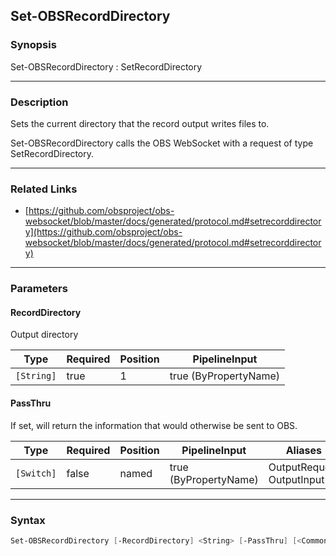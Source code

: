 Set-OBSRecordDirectory
----------------------




### Synopsis
Set-OBSRecordDirectory : SetRecordDirectory



---


### Description

Sets the current directory that the record output writes files to.


Set-OBSRecordDirectory calls the OBS WebSocket with a request of type SetRecordDirectory.



---


### Related Links
* [https://github.com/obsproject/obs-websocket/blob/master/docs/generated/protocol.md#setrecorddirectory](https://github.com/obsproject/obs-websocket/blob/master/docs/generated/protocol.md#setrecorddirectory)





---


### Parameters
#### **RecordDirectory**

Output directory






|Type      |Required|Position|PipelineInput        |
|----------|--------|--------|---------------------|
|`[String]`|true    |1       |true (ByPropertyName)|



#### **PassThru**

If set, will return the information that would otherwise be sent to OBS.






|Type      |Required|Position|PipelineInput        |Aliases                      |
|----------|--------|--------|---------------------|-----------------------------|
|`[Switch]`|false   |named   |true (ByPropertyName)|OutputRequest<br/>OutputInput|





---


### Syntax
```PowerShell
Set-OBSRecordDirectory [-RecordDirectory] <String> [-PassThru] [<CommonParameters>]
```
